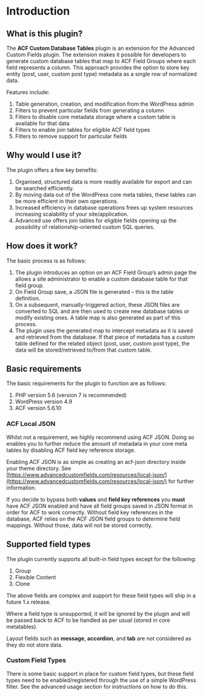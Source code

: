 # Introduction

## What is this plugin?

The **ACF Custom Database Tables** plugin is an extension for the Advanced Custom Fields plugin. The extension makes it possible for developers to generate custom database tables that map to ACF Field Groups where each field represents a column. This approach provides the option to store key entity (post, user, custom post type) metadata as a single row of normalized data.

Features include:

1. Table generation, creation, and modification from the WordPress admin
2. Filters to prevent particular fields from generating a column
3. Filters to disable core metadata storage where a custom table is available for that data
4. Filters to enable join tables for eligible ACF field types
5. Filters to remove support for particular fields

## Why would I use it?

The plugin offers a few key benefits:

1. Organised, structured data is more readily available for export and can be searched efficiently.
2. By moving data out of the WordPress core meta tables, these tables can be more efficient in their own operations.
3. Increased efficiency in database operations frees up system resources increasing scalability of your site/application.
4. Advanced use offers join tables for eligible fields opening up the possibility of relationship-oriented custom SQL queries.

## How does it work?

The basic process is as follows:

1. The plugin introduces an option on an ACF Field Group’s admin page the allows a site administrator to enable a custom database table for that field group.
2. On Field Group save, a JSON file is generated – this is the table definition.
3. On a subsequent, manually-triggered action, these JSON files are converted to SQL and are then used to create new database tables or modify existing ones. A table map is also generated as part of this process.
4. The plugin uses the generated map to intercept metadata as it is saved and retrieved from the database. If that piece of metadata has a custom table defined for the related object (post, user, custom post type), the data will be stored/retrieved to/from that custom table.

## Basic requirements

The basic requirements for the plugin to function are as follows:

1. PHP version 5.6 (version 7 is recommended)
2. WordPress version 4.9
3. ACF version 5.6.10

### **ACF Local JSON**

Whilst not a requirement, we highly recommend using ACF JSON. Doing so enables you to further reduce the amount of metadata in your core meta tables by disabling ACF field key reference storage.

Enabling ACF JSON is as simple as creating an acf-json directory inside your theme directory. See [https://www.advancedcustomfields.com/resources/local-json/](https://www.advancedcustomfields.com/resources/local-json/) for further information.

If you decide to bypass both **values** and **field key references** you **must** have ACF JSON enabled and have all field groups saved in JSON format in order for ACF to work correctly. Without field key references in the database, ACF relies on the ACF JSON field groups to determine field mappings. Without those, data will not be stored correctly. 

## Supported field types

The plugin currently supports all built-in field types except for the following:

1. Group
2. Flexible Content
3. Clone

The above fields are complex and support for these field types will ship in a future 1.x release.

Where a field type is unsupported, it will be ignored by the plugin and will be passed back to ACF to be handled as per usual (stored in core metatables).

Layout fields such as **message**, **accordion**, and **tab** are not considered as they do not store data.

### **Custom Field Types**

There is some basic support in place for custom field types, but these field types need to be enabled/registered through the use of a simple WordPress filter. See the advanced usage section for instructions on how to do this.